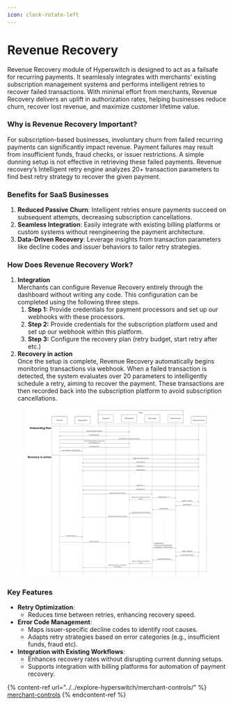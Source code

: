 ```yaml
---
icon: clock-rotate-left
---
```


# Revenue Recovery

Revenue Recovery module of Hyperswitch is designed to act as a failsafe for recurring payments. It seamlessly integrates with merchants' existing subscription management systems and performs intelligent retries to recover failed transactions. With minimal effort from merchants, Revenue Recovery delivers an uplift in authorization rates, helping businesses reduce churn, recover lost revenue, and maximize customer lifetime value.

### **Why is Revenue Recovery Important?**

For subscription-based businesses, involuntary churn from failed recurring payments can significantly impact revenue. Payment failures may result from insufficient funds, fraud checks, or issuer restrictions. A simple dunning setup is not effective in retrieving these failed payments. Revenue recovery’s Intelligent retry engine analyzes 20+ transaction parameters to find best retry strategy to recover the given payment.

### Benefits for SaaS Businesses

1. **Reduced Passive Churn**: Intelligent retries ensure payments succeed on subsequent attempts, decreasing subscription cancellations.
2. **Seamless Integration**: Easily integrate with existing billing platforms or custom systems without reengineering the payment architecture.
3. **Data-Driven Recovery**: Leverage insights from transaction parameters like decline codes and issuer behaviors to tailor retry strategies.

### How Does Revenue Recovery Work?

1. **Integration**\
   Merchants can configure Revenue Recovery entirely through the dashboard without writing any code. This configuration can be completed using the following three steps.
   1. **Step 1:** Provide credentials for payment processors and set up our webhooks with these processors.
   2. **Step 2:** Provide credentials for the subscription platform used and set up our webhook within this platform.
   3. **Step 3:** Configure the recovery plan (retry budget, start retry after etc.)
2. **Recovery in action**\
   Once the setup is complete, Revenue Recovery automatically begins monitoring transactions via webhook. When a failed transaction is detected, the system evaluates over 20 parameters to intelligently schedule a retry, aiming to recover the payment. These transactions are then recorded back into the subscription platform to avoid subscription cancellations.

<figure><img src="../../.gitbook/assets/Passive churn - Frame 6.jpg" alt=""><figcaption></figcaption></figure>

### Key Features

* **Retry Optimization**:
  * Reduces time between retries, enhancing recovery speed.
* **Error Code Management**:
  * Maps issuer-specific decline codes to identify root causes.
  * Adapts retry strategies based on error categories (e.g., insufficient funds, fraud etc).
* **Integration with Existing Workflows**:
  * Enhances recovery rates without disrupting current dunning setups.
  * Supports integration with billing platforms for automation of payment recovery.

{% content-ref url="../../explore-hyperswitch/merchant-controls/" %}
[merchant-controls](../../explore-hyperswitch/merchant-controls/)
{% endcontent-ref %}
